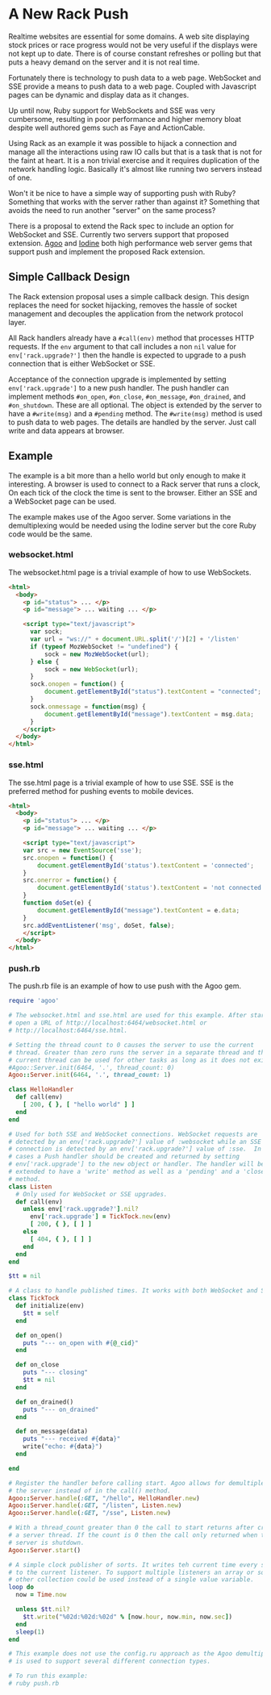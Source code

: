 # A New Rack Push

Realtime websites are essential for some domains. A web site displaying stock
prices or race progress would not be very useful if the displays were not kept
up to date. There is of course constant refreshes or polling but that puts a
heavy demand on the server and it is not real time.

Fortunately there is technology to push data to a web page. WebSocket and SSE
provide a means to push data to a web page. Coupled with Javascript pages can
be dynamic and display data as it changes.

Up until now, Ruby support for WebSockets and SSE was very cumbersome, resulting in poor performance and higher memory bloat despite well authored gems such as Faye and ActionCable.

Using Rack as an example it was possible to hijack a connection and
manage all the interactions using raw IO calls but that is a task that is not
for the faint at heart. It is a non trivial exercise and it requires duplication of the network handling logic. Basically it's almost like running two servers instead of one.

Won't it be nice to have a simple way of supporting push with Ruby? Something that works with the server rather than against it? Something that avoids the need to run another "server" on the same process?

There is a proposal to extend the Rack spec to include an option for WebSocket
and SSE. Currently two servers support that proposed
extension. [Agoo](https://https://github.com/ohler55/agoo) and
[Iodine](https://github.com/boazsegev/iodine) both high performance web server
gems that support push and implement the proposed Rack extension.

## Simple Callback Design

The Rack extension proposal uses a simple callback design. This design replaces the need for socket hijacking, removes the hassle of socket management and decouples the application from the network protocol layer.

All Rack handlers already have a `#call(env)` method that processes HTTP
requests. If the `env` argument to that call includes a non `nil` value for
`env['rack.upgrade?']` then the handle is expected to upgrade to a push
connection that is either WebSocket or SSE.

Acceptance of the connection upgrade is implemented by setting
`env['rack.upgrade']` to a new push handler. The push handler can implement
methods `#on_open`, `#on_close`, `#on_message`, `#on_drained`, and
`#on_shutdown`. These are all optional. The object is extended by the server
to have a `#write(msg)` and a `#pending` method. The `#write(msg)` method is
used to push data to web pages. The details are handled by the server. Just
call write and data appears at browser.

## Example

The example is a bit more than a hello world but only enough to make it
interesting. A browser is used to connect to a Rack server that runs a clock,
On each tick of the clock the time is sent to the browser. Either an SSE and a
WebSocket page can be used.

The example makes use of the Agoo server. Some variations in the
demultiplexing would be needed using the Iodine server but the core Ruby code
would be the same.

### websocket.html

The websocket.html page is a trivial example of how to use WebSockets.

```html
<html>
  <body>
    <p id="status"> ... </p>
    <p id="message"> ... waiting ... </p>

    <script type="text/javascript">
      var sock;
      var url = "ws://" + document.URL.split('/')[2] + '/listen'
      if (typeof MozWebSocket != "undefined") {
          sock = new MozWebSocket(url);
      } else {
          sock = new WebSocket(url);
      }
      sock.onopen = function() {
          document.getElementById("status").textContent = "connected";
      }
      sock.onmessage = function(msg) {
          document.getElementById("message").textContent = msg.data;
      }
    </script>
  </body>
</html>
```

### sse.html

The sse.html page is a trivial example of how to use SSE. SSE is the preferred
method for pushing events to mobile devices.

```html
<html>
  <body>
    <p id="status"> ... </p>
    <p id="message"> ... waiting ... </p>

    <script type="text/javascript">
    var src = new EventSource('sse');
    src.onopen = function() {
        document.getElementById('status').textContent = 'connected';
    }
    src.onerror = function() {
        document.getElementById('status').textContent = 'not connected';
    }
    function doSet(e) {
        document.getElementById("message").textContent = e.data;
    }
    src.addEventListener('msg', doSet, false);
    </script>
  </body>
</html>
```

### push.rb

The push.rb file is an example of how to use push with the Agoo gem.

```ruby
require 'agoo'

# The websocket.html and sse.html are used for this example. After starting
# open a URL of http://localhost:6464/websocket.html or
# http://localhost:6464/sse.html.

# Setting the thread count to 0 causes the server to use the current
# thread. Greater than zero runs the server in a separate thread and the
# current thread can be used for other tasks as long as it does not exit.
#Agoo::Server.init(6464, '.', thread_count: 0)
Agoo::Server.init(6464, '.', thread_count: 1)

class HelloHandler
  def call(env)
    [ 200, { }, [ "hello world" ] ]
  end
end

# Used for both SSE and WebSocket connections. WebSocket requests are
# detected by an env['rack.upgrade?'] value of :websocket while an SSE
# connection is detected by an env['rack.upgrade?'] value of :sse.  In both
# cases a Push handler should be created and returned by setting
# env['rack.upgrade'] to the new object or handler. The handler will be
# extended to have a 'write' method as well as a 'pending' and a 'close'
# method.
class Listen
  # Only used for WebSocket or SSE upgrades.
  def call(env)
    unless env['rack.upgrade?'].nil?
      env['rack.upgrade'] = TickTock.new(env)
      [ 200, { }, [ ] ]
    else
      [ 404, { }, [ ] ]
    end
  end
end

$tt = nil

# A class to handle published times. It works with both WebSocket and SSE.
class TickTock
  def initialize(env)
    $tt = self
  end

  def on_open()
    puts "--- on_open with #{@_cid}"
  end

  def on_close
    puts "--- closing"
    $tt = nil
  end

  def on_drained()
    puts "--- on_drained"
  end

  def on_message(data)
    puts "--- received #{data}"
    write("echo: #{data}")
  end

end

# Register the handler before calling start. Agoo allows for demultiplexing at
# the server instead of in the call() method.
Agoo::Server.handle(:GET, "/hello", HelloHandler.new)
Agoo::Server.handle(:GET, "/listen", Listen.new)
Agoo::Server.handle(:GET, "/sse", Listen.new)

# With a thread_count greater than 0 the call to start returns after creating
# a server thread. If the count is 0 then the call only returned when the
# server is shutdown.
Agoo::Server.start()

# A simple clock publisher of sorts. It writes teh current time every second
# to the current listener. To support multiple listeners an array or some
# other collection could be used instead of a single value variable.
loop do
  now = Time.now

  unless $tt.nil?
    $tt.write("%02d:%02d:%02d" % [now.hour, now.min, now.sec])
  end
  sleep(1)
end

# This example does not use the config.ru approach as the Agoo demultiplexer
# is used to support several different connection types.

# To run this example:
# ruby push.rb
```
